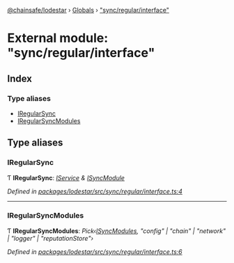 [@chainsafe/lodestar](../README.md) › [Globals](../globals.md) › ["sync/regular/interface"](_sync_regular_interface_.md)

# External module: "sync/regular/interface"

## Index

### Type aliases

* [IRegularSync](_sync_regular_interface_.md#iregularsync)
* [IRegularSyncModules](_sync_regular_interface_.md#iregularsyncmodules)

## Type aliases

###  IRegularSync

Ƭ **IRegularSync**: *[IService](../interfaces/_node_nodejs_.iservice.md) & [ISyncModule](../interfaces/_sync_interface_.isyncmodule.md)*

*Defined in [packages/lodestar/src/sync/regular/interface.ts:4](https://github.com/ChainSafe/lodestar/blob/3dee406/packages/lodestar/src/sync/regular/interface.ts#L4)*

___

###  IRegularSyncModules

Ƭ **IRegularSyncModules**: *Pick‹[ISyncModules](../interfaces/_sync_interface_.isyncmodules.md), "config" | "chain" | "network" | "logger" | "reputationStore"›*

*Defined in [packages/lodestar/src/sync/regular/interface.ts:6](https://github.com/ChainSafe/lodestar/blob/3dee406/packages/lodestar/src/sync/regular/interface.ts#L6)*
